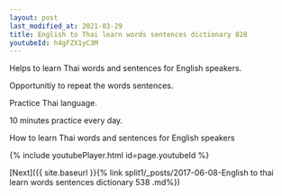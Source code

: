 ```yaml
---
layout: post
last_modified_at: 2021-03-29
title: English to Thai learn words sentences dictionary 828 
youtubeId: h4gFZX1yC3M
---
```

 
 
Helps to learn Thai words and sentences for English speakers.

Opportunitiy to repeat the words sentences. 

Practice Thai language. 
 
10 minutes practice every day. 
 
How to learn Thai words and sentences for English speakers 
 
{% include youtubePlayer.html id=page.youtubeId %}
 
 
[Next]({{ site.baseurl }}{% link  split1/_posts/2017-06-08-English to thai learn words sentences dictionary 538 .md%})
 
